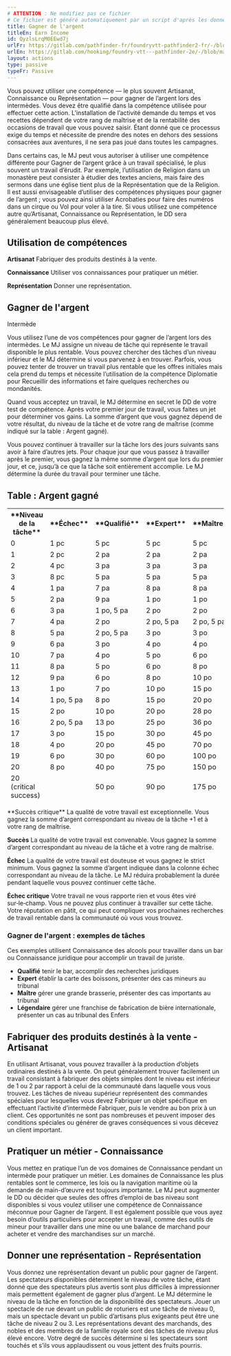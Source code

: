 ```yaml
---
# ATTENTION : Ne modifiez pas ce fichier
# Ce fichier est généré automatiquement par un script d'après les données du module Foundry VTT officiel et de sa traduction
title: Gagner de l'argent
titleEn: Earn Income
id: QyzlsLrqM0EEwd7j
urlFr: https://gitlab.com/pathfinder-fr/foundryvtt-pathfinder2-fr/-/blob/master/data/actions/QyzlsLrqM0EEwd7j.htm
urlEn: https://gitlab.com/hooking/foundry-vtt---pathfinder-2e/-/blob/master/packs/data/actions.db/earn-income.json
layout: actions
type: passive
typeFr: Passive
---
```

Vous pouvez utiliser une compétence — le plus souvent Artisanat, Connaissance ou Représentation — pour gagner de l’argent lors des intermèdes. Vous devez être qualifié dans la compétence utilisée pour effectuer cette action. L’installation de l’activité demande du temps et vos recettes dépendent de votre rang de maîtrise et de la rentabilité des occasions de travail que vous pouvez saisir. Étant donné que ce processus exige du temps et nécessite de prendre des notes en dehors des sessions consacrées aux aventures, il ne sera pas joué dans toutes les campagnes.

Dans certains cas, le MJ peut vous autoriser à utiliser une compétence différente pour Gagner de l’argent grâce à un travail spécialisé, le plus souvent un travail d’érudit. Par exemple, l’utilisation de Religion dans un monastère peut consister à étudier des textes anciens, mais faire des sermons dans une église tient plus de la Représentation que de la Religion. Il est aussi envisageable d’utiliser des compétences physiques pour gagner de l’argent ; vous pouvez ainsi utiliser Acrobaties pour faire des numéros dans un cirque ou Vol pour voler à la tire. Si vous utilisez une compétence autre qu’Artisanat, Connaissance ou Représentation, le DD sera généralement beaucoup plus élevé.

## Utilisation de compétences

**Artisanat** Fabriquer des produits destinés à la vente.

**Connaissance** Utiliser vos connaissances pour pratiquer un métier.

**Représentation** Donner une représentation.

## Gagner de l'argent

<span class="trait" title="Une activité qui demande au moins un jour et s'accomplit uniquement lors d'un intermède porte le trait intermède.">Intermède</a>

Vous utilisez l’une de vos compétences pour gagner de l’argent lors des intermèdes. Le MJ assigne un niveau de tâche qui représente le travail disponible le plus rentable. Vous pouvez chercher des tâches d’un niveau inférieur et le MJ détermine si vous parvenez à en trouver. Parfois, vous pouvez tenter de trouver un travail plus rentable que les offres initiales mais cela prend du temps et nécessite l’utilisation de la compétence Diplomatie pour Recueillir des informations et faire quelques recherches ou mondanités.

Quand vous acceptez un travail, le MJ détermine en secret le DD de votre test de compétence. Après votre premier jour de travail, vous faites un jet pour déterminer vos gains. La somme d’argent que vous gagnez dépend de votre résultat, du niveau de la tâche et de votre rang de maîtrise (comme indiqué sur la table : Argent gagné).

Vous pouvez continuer à travailler sur la tâche lors des jours suivants sans avoir à faire d’autres jets. Pour chaque jour que vous passez à travailler après le premier, vous gagnez la même somme d’argent que lors du premier jour, et ce, jusqu’à ce que la tâche soit entièrement accomplie. Le MJ détermine la durée du travail pour terminer une tâche.

## Table : Argent gagné

<table class="pf2-table">
<thead>
<tr>
<th>**Niveau de la tâche**</th>
<th>**Échec**</th>
<th>**Qualifié**</th>
<th>**Expert**</th>
<th>**Maître**</th>
<th>**Légendaire**</th>
</tr>
<tr>
<td>0</td>
<td>1 pc</td>
<td>5 pc</td>
<td>5 pc</td>
<td>5 pc</td>
<td>5 pc</td>
</tr>
<tr>
<td>1</td>
<td>2 pc</td>
<td>2 pa</td>
<td>2 pa</td>
<td>2 pa</td>
<td>2 pa</td>
</tr>
<tr>
<td>2</td>
<td>4 pc</td>
<td>3 pa</td>
<td>3 pa</td>
<td>3 pa</td>
<td>3 pa</td>
</tr>
<tr>
<td>3</td>
<td>8 pc</td>
<td>5 pa</td>
<td>5 pa</td>
<td>5 pa</td>
<td>5 pa</td>
</tr>
<tr>
<td>4</td>
<td>1 pa</td>
<td>7 pa</td>
<td>8 pa</td>
<td>8 pa</td>
<td>8 pa</td>
</tr>
<tr>
<td>5</td>
<td>2 pa</td>
<td>9 pa</td>
<td>1 po</td>
<td>1 po</td>
<td>1 po</td>
</tr>
<tr>
<td>6</td>
<td>3 pa</td>
<td>1 po, 5 pa</td>
<td>2 po</td>
<td>2 po</td>
<td>2 po</td>
</tr>
<tr>
<td>7</td>
<td>4 pa</td>
<td>2 po</td>
<td>2 po, 5 pa</td>
<td>2 po, 5 pa</td>
<td>2 po, 5 pa</td>
</tr>
<tr>
<td>8</td>
<td>5 pa</td>
<td>2 po, 5 pa</td>
<td>3 po</td>
<td>3 po</td>
<td>3 po</td>
</tr>
<tr>
<td>9</td>
<td>6 pa</td>
<td>3 po</td>
<td>4 po</td>
<td>4 po</td>
<td>4 po</td>
</tr>
<tr>
<td>10</td>
<td>7 pa</td>
<td>4 po</td>
<td>5 po</td>
<td>6 po</td>
<td>6 po</td>
</tr>
<tr>
<td>11</td>
<td>8 pa</td>
<td>5 po</td>
<td>6 po</td>
<td>8 po</td>
<td>8 po</td>
</tr>
<tr>
<td>12</td>
<td>9 pa</td>
<td>6 po</td>
<td>8 po</td>
<td>10 po</td>
<td>10 po</td>
</tr>
<tr>
<td>13</td>
<td>1 po</td>
<td>7 po</td>
<td>10 po</td>
<td>15 po</td>
<td>15 po</td>
</tr>
<tr>
<td>14</td>
<td>1 po, 5 pa</td>
<td>8 po</td>
<td>15 po</td>
<td>20 po</td>
<td>20 po</td>
</tr>
<tr>
<td>15</td>
<td>2 po</td>
<td>10 po</td>
<td>20 po</td>
<td>28 po</td>
<td>28 po</td>
</tr>
<tr>
<td>16</td>
<td>2 po, 5 pa</td>
<td>13 po</td>
<td>25 po</td>
<td>36 po</td>
<td>40 po</td>
</tr>
<tr>
<td>17</td>
<td>3 po</td>
<td>15 po</td>
<td>30 po</td>
<td>45 po</td>
<td>55 po</td>
</tr>
<tr>
<td>18</td>
<td>4 po</td>
<td>20 po</td>
<td>45 po</td>
<td>70 po</td>
<td>90 po</td>
</tr>
<tr>
<td>19</td>
<td>6 po</td>
<td>30 po</td>
<td>60 po</td>
<td>100 po</td>
<td>130 po</td>
</tr>
<tr>
<td>20</td>
<td>8 po</td>
<td>40 po</td>
<td>75 po</td>
<td>150 po</td>
<td>200 po</td>
</tr>
<tr>
<td>20 (critical success)</td>
<td> </td>
<td>50 po</td>
<td>90 po</td>
<td>175 po</td>
<td>300 po</td>
</tr>
</tbody>
</table>
**Succès critique** La qualité de votre travail est exceptionnelle. Vous gagnez la somme d’argent correspondant au niveau de la tâche +1 et à votre rang de maîtrise.

**Succès** La qualité de votre travail est convenable. Vous gagnez la somme d’argent correspondant au niveau de la tâche et à votre rang de maîtrise.

**Échec** La qualité de votre travail est douteuse et vous gagnez le strict minimum. Vous gagnez la somme d’argent indiquée dans la colonne échec correspondant au niveau de la tâche. Le MJ réduira probablement la durée pendant laquelle vous pouvez continuer cette tâche.

**Échec critique** Votre travail ne vous rapporte rien et vous êtes viré sur‑le‑champ. Vous ne pouvez plus continuer à travailler sur cette tâche. Votre réputation en pâtit, ce qui peut compliquer vos prochaines recherches de travail rentable dans la communauté où vous vous trouvez.

 

### Gagner de l'argent : exemples de tâches

Ces exemples utilisent Connaissance des alcools pour travailler dans un bar ou Connaissance juridique pour accomplir un travail de juriste.

- **Qualifié** tenir le bar, accomplir des recherches juridiques
- **Expert** établir la carte des boissons, présenter des cas mineurs au tribunal
- **Maître** gérer une grande brasserie, présenter des cas importants au tribunal
- **Légendaire** gérer une franchise de fabrication de bière internationale, présenter un cas au tribunal des Enfers

## Fabriquer des produits destinés à la vente - Artisanat

En utilisant Artisanat, vous pouvez travailler à la production d’objets ordinaires destinés à la vente. On peut généralement trouver facilement un travail consistant à fabriquer des objets simples dont le niveau est inférieur de 1 ou 2 par rapport à celui de la communauté dans laquelle vous vous trouvez. Les tâches de niveau supérieur représentent des commandes spéciales pour lesquelles vous devez Fabriquer un objet spécifique en effectuant l’activité d’intermède Fabriquer, puis le vendre au bon prix à un client. Ces opportunités ne sont pas nombreuses et peuvent imposer des conditions spéciales ou générer de graves conséquences si vous décevez un client important.

## Pratiquer un métier - Connaissance

Vous mettez en pratique l’un de vos domaines de Connaissance pendant un intermède pour pratiquer un métier. Les domaines de Connaissance les plus rentables sont le commerce, les lois ou la navigation maritime où la demande de main-d’œuvre est toujours importante. Le MJ peut augmenter le DD ou décider que seules des offres d’emploi de bas niveau sont disponibles si vous voulez utiliser une compétence de Connaissance méconnue pour Gagner de l’argent. Il est également possible que vous ayez besoin d’outils particuliers pour accepter un travail, comme des outils de mineur pour travailler dans une mine ou une balance de marchand pour acheter et vendre des marchandises sur un marché.

## Donner une représentation - Représentation

Vous donnez une représentation devant un public pour gagner de l’argent. Les spectateurs disponibles déterminent le niveau de votre tâche, étant donné que des spectateurs plus avertis sont plus difficiles à impressionner mais permettent également de gagner plus d’argent. Le MJ détermine le niveau de la tâche en fonction de la disponibilité des spectateurs. Jouer un spectacle de rue devant un public de roturiers est une tâche de niveau 0, mais un spectacle devant un public d’artisans plus exigeants peut être une tâche de niveau 2 ou 3. Les représentations devant des marchands, des nobles et des membres de la famille royale sont des tâches de niveau plus élevé encore. Votre degré de succès détermine si les spectateurs sont touchés et s’ils vous applaudissent ou vous jettent des fruits pourris.
